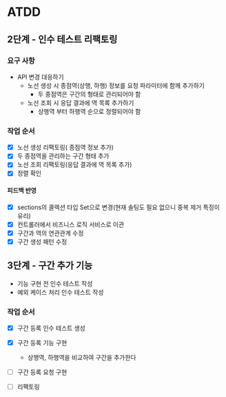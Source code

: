 # ATDD

## 2단계 - 인수 테스트 리팩토링

### 요구 사항
* API 변경 대응하기
    * 노선 생성 시 종점역(상행, 하행) 정보를 요청 파라미터에 함께 추가하기
        * 두 종점역은 구간의 형태로 관리되어야 함
    * 노선 조회 시 응답 결과에 역 목록 추가하기
        * 상행역 부터 하행역 순으로 정렬되어야 함

### 작업 순서

* [x] 노선 생성 리팩토링( 종점역 정보 추가)
* [x] 두 종점역을 관리하는 구간 형태 추가
* [x] 노선 조회 리팩토링(응답 결과에 역 목록 추가)
* [x] 정렬 확인

#### 피드백 반영

* [x] sections의 콜렉션 타입 Set으로 변경(현재 솔팅도 필요 없으니 중복 제거 특징이 유리)
* [x] 컨트롤러에서 비즈니스 로직 서비스로 이관
* [x] 구간과 역의 연관관계 수정
* [x] 구간 생성 패턴 수정

## 3단계 - 구간 추가 기능
* 기능 구현 전 인수 테스트 작성
* 예외 케이스 처리 인수 테스트 작성

### 작업 순서

* [X] 구간 등록 인수 테스트 생성
* [X] 구간 등록 기능 구현
    * 상행역, 하행역을 비교하여 구간을 추가한다
* [ ] 구간 등록 요청 구현        
* [ ] 리팩토링






